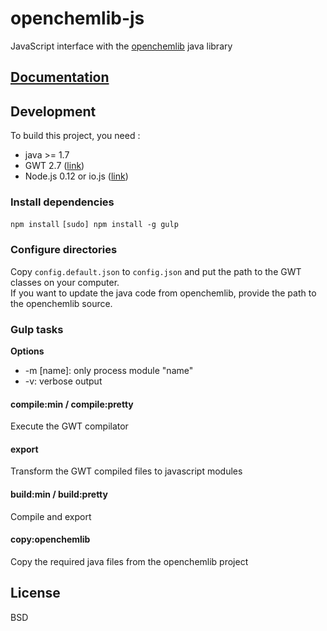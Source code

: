 # openchemlib-js

JavaScript interface with the [openchemlib](https://github.com/actelion/openchemlib) java library

## [Documentation](./Documentation.md)

## Development

To build this project, you need :
* java >= 1.7
* GWT 2.7 ([link](http://www.gwtproject.org/versions.html))
* Node.js 0.12 or io.js ([link](https://iojs.org/dist/latest/))

### Install dependencies

`npm install`
`[sudo] npm install -g gulp`

### Configure directories

Copy `config.default.json` to `config.json` and put the path to the GWT classes on your computer.  
If you want to update the java code from openchemlib, provide the path to the openchemlib source.

### Gulp tasks

__Options__
* -m [name]: only process module "name"
* -v: verbose output

#### compile:min / compile:pretty

Execute the GWT compilator

#### export

Transform the GWT compiled files to javascript modules

#### build:min / build:pretty

Compile and export

#### copy:openchemlib

Copy the required java files from the openchemlib project

## License

BSD

